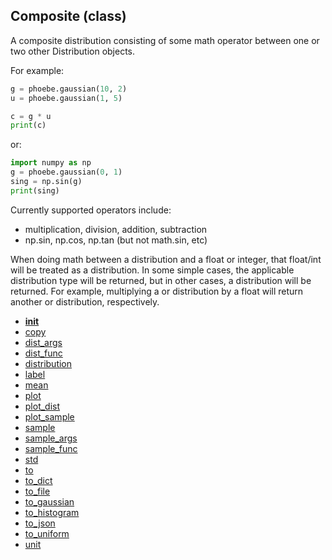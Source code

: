 ## Composite (class)


A composite distribution consisting of some math operator between one or two
other Distribution objects.

For example:

```py
g = phoebe.gaussian(10, 2)
u = phoebe.gaussian(1, 5)

c = g * u
print(c)
```

or:

```py
import numpy as np
g = phoebe.gaussian(0, 1)
sing = np.sin(g)
print(sing)
```

Currently supported operators include:

* multiplication, division, addition, subtraction
* np.sin, np.cos, np.tan (but not math.sin, etc)

When doing math between a distribution and a float or integer, that float/int
will be treated as a <Delta> distribution.  In some simple cases, the
applicable distribution type will be returned, but in other cases,
a <Composite> distribution will be returned.  For example, multiplying
a <Uniform> or <Gaussian> distribution by a float will return another
<Uniform> or <Gaussian> distribution, respectively.




* [__init__](Composite.__init__.md)
* [copy](Composite.copy.md)
* [dist_args](Composite.dist_args.md)
* [dist_func](Composite.dist_func.md)
* [distribution](Composite.distribution.md)
* [label](Composite.label.md)
* [mean](Composite.mean.md)
* [plot](Composite.plot.md)
* [plot_dist](Composite.plot_dist.md)
* [plot_sample](Composite.plot_sample.md)
* [sample](Composite.sample.md)
* [sample_args](Composite.sample_args.md)
* [sample_func](Composite.sample_func.md)
* [std](Composite.std.md)
* [to](Composite.to.md)
* [to_dict](Composite.to_dict.md)
* [to_file](Composite.to_file.md)
* [to_gaussian](Composite.to_gaussian.md)
* [to_histogram](Composite.to_histogram.md)
* [to_json](Composite.to_json.md)
* [to_uniform](Composite.to_uniform.md)
* [unit](Composite.unit.md)
